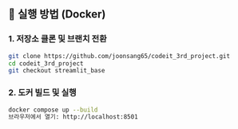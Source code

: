 ## 🐳 실행 방법 (Docker)

### 1. 저장소 클론 및 브랜치 전환

```bash
git clone https://github.com/joonsang65/codeit_3rd_project.git
cd codeit_3rd_project
git checkout streamlit_base
```

### 2. 도커 빌드 및 실행

```bash
docker compose up --build
브라우저에서 열기: http://localhost:8501
```